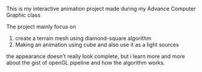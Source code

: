 This is my interactive animation project made during my Advance Computer Graphic class

The project mainly focus on
1. create a terrain mesh using diamond-square algorithm
2. Making an animation using cube and also use it as a light sources

the appearance doesn't really look complete, but i learn more and more about the gist of openGL pipeline and how the algorithm works.
